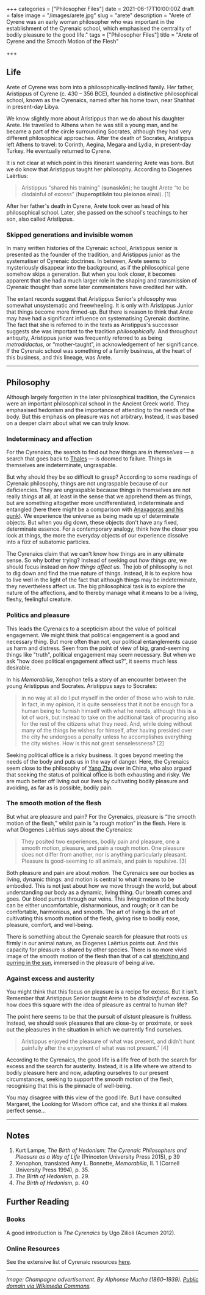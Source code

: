 +++
categories = ["Philosopher Files"]
date = 2021-06-17T10:00:00Z
draft = false
image = "/images/arete.jpg"
slug = "arete"
description = "Arete of Cyrene was an early woman philosopher who was important in the establishment of the Cyrenaic school, which emphasised the centrality of bodily pleasure to the good life."
tags = ["Philosopher Files"]
title = "Arete of Cyrene and the Smooth Motion of the Flesh"

+++


## **Life**

Arete of Cyrene was born into a philosophically-inclined family. Her father, Aristippus of Cyrene (c. 430 – 356 BCE), founded a distinctive philosophical school, known as the Cyrenaics, named after his home town, near Shahhat in present-day Libya.

We know slightly more about Aristippus than we do about his daughter Arete. He travelled to Athens when he was still a young man, and he became a part of the circle surrounding Socrates, although they had very different philosophical approaches. After the death of Socrates, Aristippus left Athens to travel: to Corinth, Aegina, Megara and Lydia, in present-day Turkey. He eventually returned to Cyrene.

It is not clear at which point in this itinerant wandering Arete was born. But we do know that Aristippus taught her philosophy. According to Diogenes Laërtius:

> Aristippus "shared his training” (__sunaskōn__); he taught Arete “to be disdainful of excess” (__huperoptikēn tou pleionos einai__). [1]

After her father's death in Cyrene, Arete took over as head of his philosophical school. Later, she passed on the school's teachings to her son, also called Aristippus.

### Skipped generations and invisible women

In many written histories of the Cyrenaic school, Aristippus senior is presented as the founder of the tradition, and Aristippus junior as the systematiser of Cyrenaic doctrines. In between, Arete seems to mysteriously disappear into the background, as if the philosophical gene somehow skips a generation. But when you look closer, it becomes apparent that she had a much larger role in the shaping and transmission of Cyrenaic thought than some later commentators have credited her with.

The extant records suggest that Aristippus Senior's philosophy was somewhat unsystematic and freewheeling. It is only with Aristippus Junior that things become more firmed-up. But there is reason to think that Arete may have had a significant influence on systematising Cyrenaic doctrine. The fact that she is referred to in the texts as Aristippus's successor suggests she was important to the tradition _philosophically_. And throughout antiquity, Aristippus junior was frequently referred to as being _metrodidactus_, or “mother-taught”, in acknowledgement of her significance. If the Cyrenaic school was something of a family business, at the heart of this business, and this lineage, was Arete.

---

## **Philosophy**

Although largely forgotten in the later philosophical tradition, the Cyrenaics were an important philosophical school in the Ancient Greek world. They emphasised hedonism and the importance of attending to the needs of the body. But this emphasis on pleasure was not arbitrary. Instead, it was based on a deeper claim about what we can truly know.

### **Indeterminacy and affection**

For the Cyrenaics, the search to find out how things are _in themselves_ — a search that goes back to [Thales](/thales) — is doomed to failure. Things in themselves are indeterminate, ungraspable.

But why should they be so difficult to grasp? According to some readings of Cyrenaic philosophy, things are not ungraspable because of our deficiencies. They are ungraspable because things in themselves are not really _things_ at all, at least in the sense that we apprehend them as things, but are something altogether more undifferentiated, indeterminate and entangled (here there might be a comparison with [Anaxagoras and his gunk](/anaxagoras)). We experience the universe as being made up of determinate objects. But when you dig down, these objects don't have any fixed, determinate essence. For a contemporary analogy, think how the closer you look at things, the more the everyday objects of our experience dissolve into a fizz of subatomic particles.

The Cyrenaics claim that we can't know how things are in any ultimate sense. So why bother trying? Instead of seeking out _how things are_, we should focus instead on _how things affect us._ The job of philosophy is not to dig down and find the true nature of things. Instead, it is to explore how to live well in the light of the fact that although things may be indeterminate, they nevertheless affect us. The big philosophical task is to explore the nature of the affections, and to thereby manage what it means to be a living, fleshy, feelingful creature.

### Politics and pleasure

This leads the Cyrenaics to a scepticism about the value of political engagement. We might think that political engagement is a good and necessary thing. But more often than not, our political entanglements cause us harm and distress. Seen from the point of view of big, grand-seeming things like "truth", political engagement may seem necessary. But when we ask "how does political engagement affect us?", it seems much less desirable.

In his _Memorabilia_, Xenophon tells a story of an encounter between the young Aristippus and Socrates. Aristippus says to Socrates:

> in no way at all do I put myself in the order of those who wish to rule. In fact, in my opinion, it is quite senseless that it not be enough for a human being to furnish himself with what he needs, although this is a lot of work, but instead to take on the additional task of procuring also for the rest of the citizens what they need. And, while doing without many of the things he wishes for himself, after having presided over the city he undergoes a penalty unless he accomplishes everything the city wishes. How is this not great senselessness?  [2]

Seeking political office is a risky business. It goes beyond meeting the needs of the body and puts us in the way of danger. Here, the Cyrenaics seem close to the philosophy of [Yang Zhu](/yang-zhu) over in China, who also argued that seeking the status of political office is both exhausting and risky. We are much better off living out our lives by cultivating bodily pleasure and avoiding, as far as is possible, bodily pain.

### The smooth motion of the flesh

But what are pleasure and pain? For the Cyrenaics, pleasure is “the smooth motion of the flesh,” whilst pain is “a rough motion” in the flesh. Here is what Diogenes Laërtius says about the Cyrenaics:

> They posited two experiences, bodily pain and pleasure, one a smooth motion, pleasure, and pain a rough motion. One pleasure does not differ from another, nor is anything particularly pleasant. Pleasure is good-seeming to all animals, and pain is repulsive. [3]

Both pleasure and pain are about _motion._ The Cyrenaics see our bodies as living, dynamic things: and motion is central to what it means to be embodied. This is not just about how we move through the world, but about understanding our body as a dynamic, living thing. Our breath comes and goes. Our blood pumps through our veins. This living motion of the body can be either uncomfortable, disharmonious, and rough; or it can be comfortable, harmonious, and smooth. The art of living is the art of cultivating this smooth motion of the flesh, giving rise to bodily ease, pleasure, comfort, and well-being.

There is something about the Cyrenaic search for pleasure that roots us firmly in our animal nature, as Diogenes Laërtius points out. And this capacity for pleasure is shared by other species. There is no more vivid image of the smooth motion of the flesh than that of a cat [stretching and purring in the sun](/virtuous-cats), immersed in the pleasure of being alive.

### Against excess and austerity

You might think that this focus on pleasure is a recipe for excess. But it isn't. Remember that Aristippus Senior taught Arete to be _disdainful_ of excess. So how does this square with the idea of pleasure as central to human life?

The point here seems to be that the pursuit of _distant_ pleasure is fruitless. Instead, we should seek pleasures that are close-by or proximate, or seek out the pleasures in the situation in which we currently find ourselves.

> Aristippus enjoyed the pleasure of what was present, and didn’t hunt painfully after the enjoyment of what was not present.” [4]

According to the Cyrenaics, the good life is a life free of both the search for excess and the search for austerity. Instead, it is a life where we attend to bodily pleasure here and now, adapting ourselves to our present circumstances, seeking to support the smooth motion of the flesh, recognising that this is the pinnacle of well-being.

You may disagree with this view of the good life. But I have consulted Margaret, the Looking for Wisdom office cat, and she thinks it all makes perfect sense…



---

## Notes

1. Kurt Lampe, _The Birth of Hedonism: The Cyrenaic Philosophers and Pleasure as a Way of Life_ (Princeton University Press 2015), p 39
2. Xenophon, translated Amy L. Bonnette, _Memorabilia_, II. 1 (Cornell University Press 1994), p. 35.
3. _The Birth of Hedonism_, p. 29.
4. _The Birth of Hedonism_, p. 40

## **Further Reading**

### **Books**

A good introduction is _The Cyrenaics_ by Ugo Zilioli (Acumen 2012).

### **Online Resources**

See the extensive list of Cyrenaic resources [here](http://lucianofsamosata.info/wiki/doku.php?id=cyrenaics:cyrenaics).

---

_Image: Champagne advertisement. By Alphonse Mucha  (1860–1939). [Public domain via Wikimedia Commons](https://commons.wikimedia.org/wiki/File:Mucha-Heidsieck_and_Co.-1901.jpg)._







